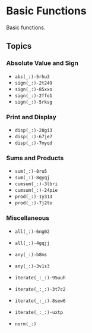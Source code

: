 # Basic Functions

Basic functions.

## Topics

### Absolute Value and Sign
- ``abs(_:)-5rhu3``
- ``sign(_:)-2t249``
- ``sign(_:)-85xxo``
- ``sign(_:)-2ffo1``
- ``sign(_:)-5rksg``

### Print and Display
- ``disp(_:)-28gi3``
- ``disp(_:)-67je7``
- ``disp(_:)-7myqd``

### Sums and Products
- ``sum(_:)-8ru5``
- ``sum(_:)-8qyqj``
- ``cumsum(_:)-3lbri``
- ``cumsum(_:)-24pie``
- ``prod(_:)-1y313``
- ``prod(_:)-7j2to``

### Miscellaneous

- ``all(_:)-6ng02``
- ``all(_:)-4gqjj``
- ``any(_:)-b8ms``
- ``any(_:)-3v1s3``

- ``iterate(_:_:)-95uuh``
- ``iterate(_:_:)-3t7c2``
- ``iterate(_:_:)-8sew6``
- ``iterate(_:_:)-uxtp``

- ``norm(_:)``

